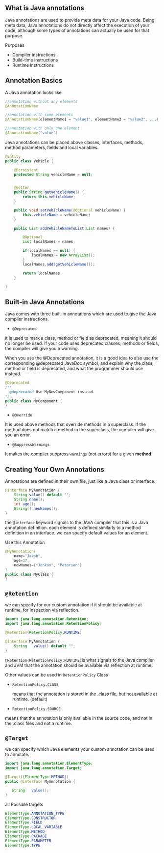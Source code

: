 ## What is Java annotations

Java annotations are used to provide meta data for your Java code. 
Being meta data, Java annotations do not directly affect the execution of your code, although some types of annotations can actually be used for that purpose.

Purposes

- Compiler instructions
- Build-time instructions
- Runtime instructions

## Annotation Basics

A Java annotation looks like

```java
//annotation without any elements
@AnnotationName 

//annotation with some elements
@AnnotationName(elementName1 = "value1", elementName2 = "value2", ...)

//annotation with only one element
@AnnotationName("value")
```

Java annotations can be placed above classes, interfaces, methods, method parameters, fields and local variables.

```java
@Entity
public class Vehicle {

    @Persistent
    protected String vehicleName = null;


    @Getter
    public String getVehicleName() {
        return this.vehicleName;
    }

    public void setVehicleName(@Optional vehicleName) {
        this.vehicleName = vehicleName;
    }

    public List addVehicleNameToList(List names) {

        @Optional
        List localNames = names;

        if(localNames == null) {
            localNames = new ArrayList();
        }
        localNames.add(getVehicleName());

        return localNames;
    }

}
```

## Built-in Java Annotations

Java comes with three built-in annotations which are used to give the Java compiler instructions. 

- `@Deprecated`

it is used to mark a class, method or field as deprecated, meaning it should no longer be used. 
If your code uses deprecated classes, methods or fields, the compiler will give you a warning. 

When you use the @Deprecated annotation, it is a good idea to also use the corresponding @deprecated JavaDoc symbol, and explain why the class, method or field is deprecated, and what the programmer should use instead. 

```java
@Deprecated
/**
  @deprecated Use MyNewComponent instead.
*/
public class MyComponent {
}
```
- `@Override`

It is used above methods that override methods in a superclass. 
If the method does not match a method in the superclass, the compiler will give you an error.

- `@SuppressWarnings`

It makes the compiler suppress `warnings` (not errors) for a given **method**.

## Creating Your Own Annotations

Annotations are defined in their own file, just like a Java class or interface.

```java
@interface MyAnnotation {
    String value() default "";
    String name();
    int age();
    String[] newNames();
}
```

the `@interface` keyword signals to the JAVA compiler that this is a Java annotation definition.
each element is defined similarly to a method definition in an interface.
we can specify default values for an element.

Use this Annotation

```java
@MyAnnotation(
    name="Jakob",
    age=37,
    newNames={"Jenkov", "Peterson"}
)
public class MyClass {
}
```
## `@Retention`

we can specify for our custom annotation if it should be available at runtime, for inspection via reflection. 

```java
import java.lang.annotation.Retention;
import java.lang.annotation.RetentionPolicy;

@Retention(RetentionPolicy.RUNTIME)

@interface MyAnnotation {
    String   value() default "";
}
```

`@Retention(RetentionPolicy.RUNTIME)`is what signals to the Java compiler and JVM that the annotation should be available via reflection at runtime. 

Other values can be used in `RetentionPolicy` Class
- `RetentionPolicy.CLASS`

   means that the annotation is stored in the .class file, but not available at runtime. (default)
   
- `RetentionPolicy.SOURCE`

 means that the annotation is only available in the source code, and not in the .class files and not a runtime. 
 
 ## `@Target`
 
 we can specify which Java elements your custom annotation can be used to annotate. 
 
 ```java
import java.lang.annotation.ElementType;
import java.lang.annotation.Target;

@Target({ElementType.METHOD})
public @interface MyAnnotation {

    String   value();
}
```

all Possible targets

```java
ElementType.ANNOTATION_TYPE
ElementType.CONSTRUCTOR
ElementType.FIELD
ElementType.LOCAL_VARIABLE
ElementType.METHOD
ElementType.PACKAGE
ElementType.PARAMETER
ElementType.TYPE
```
